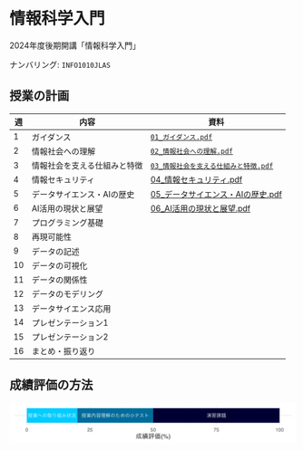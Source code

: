 情報科学入門
==========

2024年度後期開講「情報科学入門」

ナンバリング: `INFO1010JLAS`

## 授業の計画

| 週 | 内容     | 資料 |
|----|----------|------|
| 1 | ガイダンス | [`01_ガイダンス.pdf`](slide/01_ガイダンス.pdf) |
| 2 | 情報社会への理解 | [`02_情報社会への理解.pdf`](slide/02_情報社会への理解.pdf) |
| 3 | 情報社会を支える仕組みと特徴 | [`03_情報社会を支える仕組みと特徴.pdf`](slide/03_情報社会を支える仕組みと特徴.pdf) |
| 4 | 情報セキュリティ | [04_情報セキュリティ.pdf](slide/04_情報セキュリティ.pdf) |
| 5 | データサイエンス・AIの歴史 | [05_データサイエンス・AIの歴史.pdf](slide/05_データサイエンス・AIの歴史.pdf) |
| 6 | AI活用の現状と展望 | [06_AI活用の現状と展望.pdf](slide/06_AI活用の現状と展望.pdf) |
| 7 | プログラミング基礎 | |
| 8 | 再現可能性 | |
| 9 | データの記述 | |
| 10 | データの可視化 | |
| 11 | データの関係性 | |
| 12 | データのモデリング | |
| 13 | データサイエンス応用 | |
| 14 | プレゼンテーション1 | |
| 15 | プレゼンテーション2 | |
| 16 | まとめ・振り返り | |

## 成績評価の方法

![](image/grading.png)
